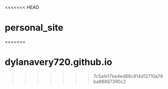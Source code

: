 <<<<<<< HEAD
# personal_site
=======
# dylanavery720.github.io
>>>>>>> 7c5afe17be4ed86c814d12710a78ba88887390c2
